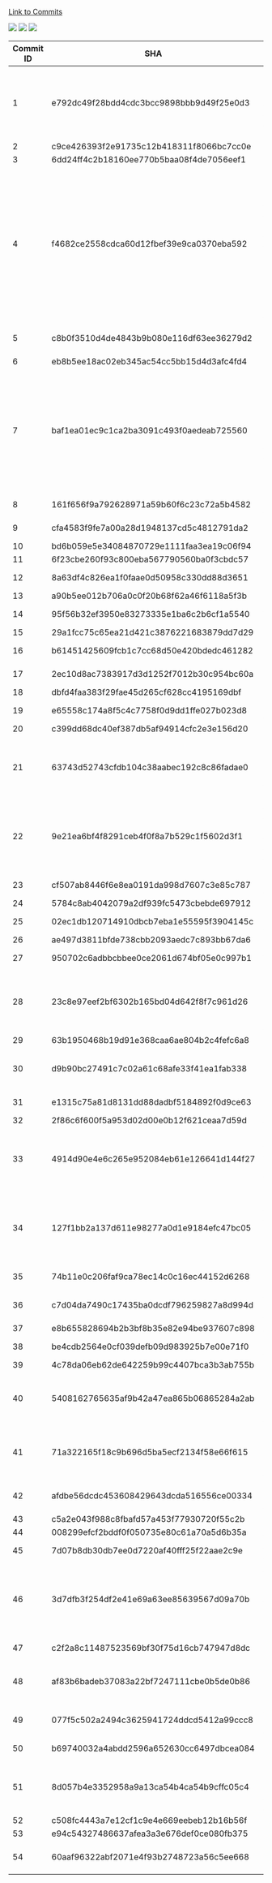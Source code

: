 [Link to Commits](https://github.com/junit-team/junit4/compare/r4.11...r4.12)

![](charts/junit4_precision.png)
![](charts/junit4_recall.png)
![](charts/junit4_fmeasure.png)

| Commit ID | SHA                                      | Type of Change                                                               | MC_CG_Precision | MC_CG_Recall | MC_CG_F-Measure | MC_CG_Precision_0.1 | MC_CG_Recall_0.1 | MC_CG_F-Measure_0.1 | MC_CG_Precision_0.2 | MC_CG_Recall_0.2 | MC_CG_F-Measure_0.2 | MC_EG_Precision | MC_EG_Recall | MC_EG_F-Measure | MC_EG_Precision_0.1 | MC_EG_Recall_0.1 | MC_EG_F-Measure_0.1 | MC_EG_Precision_0.2 | MC_EG_Recall_0.2 | MC_EG_F-Measure_0.2 |
|-----------|------------------------------------------|------------------------------------------------------------------------------|-----------------|--------------|-----------------|---------------------|------------------|---------------------|---------------------|------------------|---------------------|-----------------|--------------|-----------------|---------------------|------------------|---------------------|---------------------|------------------|---------------------|
| 1         | e792dc49f28bdd4cdc3bcc9898bbb9d49f25e0d3 | DM, CNF, CM, AC, APC, AFC, CNC                                               | 0.9151          | 1.0000       | 0.9556          | 0.9177              | 0.9409           | 0.9292              | 0.9167              | 0.8819           | 0.8989              | 0.7343          | 1.0000       | 0.8468          | 0.8863              | 0.9397           | 0.9122              | 0.8821              | 0.8643           | 0.8731              |
| 2         | c9ce426393f2e91735c12b418311f8066bc7cc0e | DC                                                                           | 0.9151          | 1.0000       | 0.9556          | 0.9177              | 0.9409           | 0.9292              | 0.9167              | 0.8819           | 0.8989              | 0.7343          | 1.0000       | 0.8468          | 0.8863              | 0.9397           | 0.9122              | 0.8821              | 0.8643           | 0.8731              |
| 3         | 6dd24ff4c2b18160ee770b5baa08f4de7056eef1 | DC                                                                           | 0.9151          | 1.0000       | 0.9556          | 0.9177              | 0.9409           | 0.9292              | 0.9167              | 0.8819           | 0.8989              | 0.7343          | 1.0000       | 0.8468          | 0.8863              | 0.9397           | 0.9122              | 0.8821              | 0.8643           | 0.8731              |
| 4         | f4682ce2558cdca60d12fbef39e9ca0370eba592 | DC, CPC, CM, AM, AFC, DM, DF, AF, AC, APC, DAF, CNM, DAM, CRM, CPM, CNF, AFF | 0.9151          | 1.0000       | 0.9556          | 0.9177              | 0.9409           | 0.9292              | 0.9167              | 0.8819           | 0.8989              | 0.7417          | 1.0000       | 0.8517          | 0.8957              | 0.9403           | 0.9175              | 0.8923              | 0.8657           | 0.8788              |
| 5         | c8b0f3510d4de4843b9b080e116df63ee36279d2 | CM, CRM, CPM                                                                 | 0.9151          | 1.0000       | 0.9556          | 0.9177              | 0.9409           | 0.9292              | 0.9167              | 0.8819           | 0.8989              | 0.7417          | 1.0000       | 0.8517          | 0.8957              | 0.9403           | 0.9175              | 0.8923              | 0.8657           | 0.8788              |
| 6         | eb8b5ee18ac02eb345ac54cc5bb15d4d3afc4fd4 | CM                                                                           | 0.9167          | 1.0000       | 0.9565          | 0.9194              | 0.9421           | 0.9306              | 0.9185              | 0.8843           | 0.9011              | 0.7464          | 1.0000       | 0.8548          | 0.8981              | 0.9417           | 0.9194              | 0.8955              | 0.8738           | 0.8845              |
| 7         | baf1ea01ec9c1ca2ba3091c493f0aedeab725560 | DC, CM, CRM, CPM, CPC, DF, AF, DM, AC, AM, APC, DAF, CNM, DAM,               | 0.9179          | 1.0000       | 0.9572          | 0.9206              | 0.9431           | 0.9317              | 0.9195              | 0.8821           | 0.9004              | 0.7518          | 1.0000       | 0.8583          | 0.9009              | 0.9434           | 0.9217              | 0.8976              | 0.8679           | 0.8825              |
| 8         | 161f656f9a792628971a59b60f6c23c72a5b4582 | CM, AC, AM                                                                   | 0.9179          | 1.0000       | 0.9572          | 0.9206              | 0.9431           | 0.9317              | 0.9195              | 0.8821           | 0.9004              | 0.7518          | 1.0000       | 0.8583          | 0.9009              | 0.9434           | 0.9217              | 0.8976              | 0.8679           | 0.8825              |
| 9         | cfa4583f9fe7a00a28d1948137cd5c4812791da2 | DPC, CM                                                                      | 0.9185          | 1.0000       | 0.9575          | 0.9213              | 0.9435           | 0.9323              | 0.9202              | 0.8831           | 0.9012              | 0.7552          | 1.0000       | 0.8606          | 0.9027              | 0.9444           | 0.9231              | 0.9000              | 0.8750           | 0.8873              |
| 10        | bd6b059e5e34084870729e1111faa3ea19c06f94 | CM, AM                                                                       | 0.9185          | 1.0000       | 0.9575          | 0.9213              | 0.9435           | 0.9323              | 0.9202              | 0.8831           | 0.9012              | 0.7526          | 1.0000       | 0.8588          | 0.9027              | 0.9444           | 0.9231              | 0.9000              | 0.8750           | 0.8873              |
| 11        | 6f23cbe260f93c800eba567790560ba0f3cbdc57 | AFF                                                                          | 0.9185          | 1.0000       | 0.9575          | 0.9213              | 0.9435           | 0.9323              | 0.9202              | 0.8831           | 0.9012              | 0.7526          | 1.0000       | 0.8588          | 0.9027              | 0.9444           | 0.9231              | 0.9000              | 0.8750           | 0.8873              |
| 12        | 8a63df4c826ea1f0faae0d50958c330dd88d3651 | CNPM, CM                                                                     | 0.9214          | 1.0000       | 0.9591          | 0.9237              | 0.9380           | 0.9308              | 0.9215              | 0.8643           | 0.8920              | 0.7625          | 1.0000       | 0.8653          | 0.9068              | 0.9386           | 0.9224              | 0.9023              | 0.8509           | 0.8758              |
| 13        | a90b5ee012b706a0c0f20b68f62a46f6118a5f3b | DF, CM                                                                       | 0.9217          | 1.0000       | 0.9593          | 0.9237              | 0.9344           | 0.9290              | 0.9215              | 0.8610           | 0.8902              | 0.7633          | 1.0000       | 0.8658          | 0.9068              | 0.9345           | 0.9204              | 0.9023              | 0.8472           | 0.8739              |
| 14        | 95f56b32ef3950e83273335e1ba6c2b6cf1a5540 | AC, AM, CM                                                                   | 0.9217          | 1.0000       | 0.9593          | 0.9237              | 0.9344           | 0.9290              | 0.9215              | 0.8610           | 0.8902              | 0.7582          | 1.0000       | 0.8625          | 0.9079              | 0.9353           | 0.9214              | 0.9037              | 0.8491           | 0.8756              |
| 15        | 29a1fcc75c65ea21d421c3876221683879dd7d29 | DPC                                                                          | 0.9217          | 1.0000       | 0.9593          | 0.9237              | 0.9344           | 0.9290              | 0.9215              | 0.8610           | 0.8902              | 0.7582          | 1.0000       | 0.8625          | 0.9079              | 0.9353           | 0.9214              | 0.9037              | 0.8491           | 0.8756              |
| 16        | b61451425609fcb1c7cc68d50e420bdedc461282 | CNF, CM                                                                      | 0.9217          | 1.0000       | 0.9593          | 0.9240              | 0.9382           | 0.9310              | 0.9218              | 0.8649           | 0.8924              | 0.7548          | 1.0000       | 0.8603          | 0.9050              | 0.9359           | 0.9202              | 0.9045              | 0.8504           | 0.8767              |
| 17        | 2ec10d8ac7383917d3d1252f7012b30c954bc60a | CM, DM                                                                       | 0.9250          | 1.0000       | 0.9610          | 0.9275              | 0.9382           | 0.9328              | 0.9256              | 0.8649           | 0.8942              | 0.7540          | 1.0000       | 0.8598          | 0.9083              | 0.9356           | 0.9218              | 0.9083              | 0.8498           | 0.8780              |
| 18        | dbfd4faa383f29fae45d265cf628cc4195169dbf | CM                                                                           | 0.9255          | 1.0000       | 0.9613          | 0.9275              | 0.9310           | 0.9293              | 0.9256              | 0.8582           | 0.8907              | 0.7573          | 1.0000       | 0.8619          | 0.9079              | 0.9274           | 0.9175              | 0.9078              | 0.8419           | 0.8736              |
| 19        | e65558c174a8f5c4c7758f0d9dd1ffe027b023d8 | CM, AC, AM                                                                   | 0.9258          | 1.0000       | 0.9615          | 0.9278              | 0.9313           | 0.9295              | 0.9259              | 0.8588           | 0.8911              | 0.7556          | 1.0000       | 0.8608          | 0.9083              | 0.9277           | 0.9179              | 0.9083              | 0.8426           | 0.8742              |
| 20        | c399dd68dc40ef387db5af94914cfc2e3e156d20 | CM, AM                                                                       | 0.9261          | 1.0000       | 0.9616          | 0.9280              | 0.9316           | 0.9298              | 0.9262              | 0.8593           | 0.8915              | 0.7572          | 1.0000       | 0.8618          | 0.9091              | 0.9283           | 0.9186              | 0.9087              | 0.8397           | 0.8728              |
| 21        | 63743d52743cfdb104c38aabec192c8c86fadae0 | DC, AF, CRM, CM, CPM, AM, DM, AC                                             | 0.9331          | 1.0000       | 0.9654          | 0.9324              | 0.9391           | 0.9357              | 0.9310              | 0.8710           | 0.9000              | 0.7622          | 1.0000       | 0.8651          | 0.9249              | 0.9360           | 0.9304              | 0.9261              | 0.8520           | 0.8875              |
| 22        | 9e21ea6bf4f8291ceb4f0f8a7b529c1f5602d3f1 | AF, DF, AM, CM, APC, AC, AFF, DC                                             | 0.9338          | 1.0000       | 0.9658          | 0.9331              | 0.9397           | 0.9364              | 0.9316              | 0.8688           | 0.8991              | 0.7605          | 1.0000       | 0.8639          | 0.9261              | 0.9370           | 0.9315              | 0.9270              | 0.8504           | 0.8871              |
| 23        | cf507ab8446f6e8ea0191da998d7607c3e85c787 | CM, AM, AC                                                                   | 0.9351          | 1.0000       | 0.9664          | 0.9345              | 0.9410           | 0.9377              | 0.9331              | 0.8715           | 0.9013              | 0.7663          | 1.0000       | 0.8677          | 0.9275              | 0.9382           | 0.9328              | 0.9286              | 0.8533           | 0.8893              |
| 24        | 5784c8ab4042079a2df939fc5473cbebde697912 | CM                                                                           | 0.9290          | 1.0000       | 0.9632          | 0.9345              | 0.9410           | 0.9377              | 0.9331              | 0.8715           | 0.9013              | 0.7663          | 1.0000       | 0.8677          | 0.9275              | 0.9382           | 0.9328              | 0.9286              | 0.8533           | 0.8893              |
| 25        | 02ec1db120714910dbcb7eba1e55595f3904145c | CM, AM, AC                                                                   | 0.9295          | 1.0000       | 0.9635          | 0.9349              | 0.9414           | 0.9381              | 0.9338              | 0.8759           | 0.9039              | 0.7668          | 1.0000       | 0.8680          | 0.9286              | 0.9392           | 0.9338              | 0.9303              | 0.8631           | 0.8955              |
| 26        | ae497d3811bfde738cbb2093aedc7c893bb67da6 | CNM                                                                          | 0.9304          | 1.0000       | 0.9639          | 0.9358              | 0.9422           | 0.9390              | 0.9348              | 0.8776           | 0.9053              | 0.7695          | 1.0000       | 0.8697          | 0.9296              | 0.9401           | 0.9348              | 0.9315              | 0.8652           | 0.8971              |
| 27        | 950702c6adbbcbbee0ce2061d674bf05e0c997b1 | AC, AM, CM                                                                   | 0.9306          | 1.0000       | 0.9641          | 0.9360              | 0.9424           | 0.9392              | 0.9350              | 0.8780           | 0.9056              | 0.7730          | 1.0000       | 0.8720          | 0.9301              | 0.9405           | 0.9353              | 0.9317              | 0.8625           | 0.8958              |
| 28        | 23c8e97eef2bf6302b165bd04d642f8f7c961d26 | CNF, CM, DM, IAF, CPM, AM, AF                                                | 0.9306          | 1.0000       | 0.9641          | 0.9360              | 0.9424           | 0.9392              | 0.9350              | 0.8780           | 0.9056              | 0.7723          | 1.0000       | 0.8715          | 0.9299              | 0.9403           | 0.9351              | 0.9315              | 0.8619           | 0.8953              |
| 29        | 63b1950468b19d91e368caa6ae804b2c4fefc6a8 | DC                                                                           | 0.9304          | 1.0000       | 0.9639          | 0.9358              | 0.9422           | 0.9390              | 0.9348              | 0.8776           | 0.9053              | 0.7717          | 1.0000       | 0.8711          | 0.9296              | 0.9401           | 0.9348              | 0.9312              | 0.8614           | 0.8949              |
| 30        | d9b90bc27491c7c02a61c68afe33f41ea1fab338 | DC, AC, AM, CNC, CM                                                          | 0.9471          | 1.0000       | 0.9728          | 0.9463              | 0.9324           | 0.9393              | 0.9441              | 0.8441           | 0.8913              | 0.7591          | 1.0000       | 0.8631          | 0.9097              | 0.9359           | 0.9226              | 0.9202              | 0.7756           | 0.8417              |
| 31        | e1315c75a81d8131dd88dadbf5184892f0d9ce63 | CM, AM, AC                                                                   | 0.9474          | 1.0000       | 0.9730          | 0.9464              | 0.9298           | 0.9381              | 0.9444              | 0.8450           | 0.8920              | 0.7597          | 1.0000       | 0.8634          | 0.9097              | 0.9329           | 0.9211              | 0.9205              | 0.7764           | 0.8423              |
| 32        | 2f86c6f600f5a953d02d00e0b12f621ceaa7d59d | AM, CM                                                                       | 0.9474          | 1.0000       | 0.9730          | 0.9464              | 0.9298           | 0.9381              | 0.9444              | 0.8450           | 0.8920              | 0.7591          | 1.0000       | 0.8631          | 0.9094              | 0.9327           | 0.9209              | 0.9202              | 0.7756           | 0.8417              |
| 33        | 4914d90e4e6c265e952084eb61e126641d144f27 | CPC, AAbC, AF, DM, CM, AM, AC, DC                                            | 0.9918          | 1.0000       | 0.9959          | 0.9942              | 0.9341           | 0.9632              | 0.9968              | 0.8544           | 0.9201              | 0.7924          | 1.0000       | 0.8842          | 0.9482              | 0.9367           | 0.9424              | 0.9668              | 0.7892           | 0.8690              |
| 34        | 127f1bb2a137d611e98277a0d1e9184efc47bc05 | CPM, AF, AM, AFF, DAM, CM, (CRM, CNM)*                                       | 0.9946          | 1.0000       | 0.9973          | 0.9971              | 0.9344           | 0.9647              | 1.0000              | 0.8552           | 0.9219              | 0.7967          | 1.0000       | 0.8868          | 0.9571              | 0.9369           | 0.9469              | 0.9777              | 0.7898           | 0.8738              |
| 35        | 74b11e0c206faf9ca78ec14c0c16ec44152d6268 | CNF, CM                                                                      | 0.9946          | 1.0000       | 0.9973          | 0.9971              | 0.9317           | 0.9633              | 1.0000              | 0.8552           | 0.9219              | 0.7967          | 1.0000       | 0.8868          | 0.9571              | 0.9369           | 0.9469              | 0.9776              | 0.7868           | 0.8719              |
| 36        | c7d04da7490c17435ba0dcdf796259827a8d994d | AC, CM, AM, AF                                                               | 0.9947          | 1.0000       | 0.9973          | 0.9972              | 0.9333           | 0.9642              | 1.0000              | 0.8587           | 0.9240              | 0.7990          | 1.0000       | 0.8883          | 0.9572              | 0.9371           | 0.9470              | 0.9777              | 0.7874           | 0.8723              |
| 37        | e8b655828694b2b3bf8b35e82e94be937607c898 | AF, CM                                                                       | 0.9947          | 1.0000       | 0.9974          | 0.9972              | 0.9310           | 0.9630              | 1.0000              | 0.8568           | 0.9229              | 0.8005          | 1.0000       | 0.8892          | 0.9574              | 0.9347           | 0.9459              | 0.9779              | 0.7864           | 0.8717              |
| 38        | be4cdb2564e0cf039defb09d983925b7e00e71f0 | CM, AF, AM                                                                   | 0.9947          | 1.0000       | 0.9974          | 0.9972              | 0.9310           | 0.9630              | 1.0000              | 0.8568           | 0.9229              | 0.8000          | 1.0000       | 0.8889          | 0.9573              | 0.9345           | 0.9458              | 0.9778              | 0.7857           | 0.8713              |
| 39        | 4c78da06eb62de642259b99c4407bca3b3ab755b | CM, AM                                                                       | 0.9947          | 1.0000       | 0.9974          | 0.9972              | 0.9312           | 0.9631              | 1.0000              | 0.8545           | 0.9215              | 0.7991          | 1.0000       | 0.8883          | 0.9576              | 0.9349           | 0.9461              | 0.9779              | 0.7840           | 0.8703              |
| 40        | 5408162765635af9b42a47ea865b06865284a2ab | AM, DM, CPM, DAM, AC, CM                                                     | 0.9948          | 1.0000       | 0.9974          | 0.9972              | 0.9316           | 0.9633              | 1.0000              | 0.8553           | 0.9220              | 0.8024          | 1.0000       | 0.8903          | 0.9608              | 0.9355           | 0.9480              | 0.9817              | 0.7859           | 0.8730              |
| 41        | 71a322165f18c9b696d5ba5ecf2134f58e66f615 | CTF, CNF, CPM, CM, AC, AM                                                    | 0.9948          | 1.0000       | 0.9974          | 0.9972              | 0.9318           | 0.9634              | 1.0000              | 0.8556           | 0.9222              | 0.8042          | 1.0000       | 0.8915          | 0.9608              | 0.9355           | 0.9480              | 0.9818              | 0.7889           | 0.8748              |
| 42        | afdbe56dcdc453608429643dcda516556ce00334 | CM, CNM, AM                                                                  | 0.9948          | 1.0000       | 0.9974          | 0.9972              | 0.9318           | 0.9634              | 1.0000              | 0.8556           | 0.9222              | 0.8028          | 1.0000       | 0.8906          | 0.9610              | 0.9357           | 0.9481              | 0.9818              | 0.7895           | 0.8752              |
| 43        | c5a2e043f988c8fbafd57a453f77930720f55c2b | CM                                                                           | 0.9948          | 1.0000       | 0.9974          | 0.9972              | 0.9318           | 0.9634              | 1.0000              | 0.8556           | 0.9222              | 0.8033          | 1.0000       | 0.8909          | 0.9611              | 0.9359           | 0.9483              | 0.9819              | 0.7901           | 0.8756              |
| 44        | 008299efcf2bddf0f050735e80c61a70a5d6b35a | AM, AF                                                                       | 0.9948          | 1.0000       | 0.9974          | 0.9972              | 0.9318           | 0.9634              | 1.0000              | 0.8556           | 0.9222              | 0.8024          | 1.0000       | 0.8903          | 0.9608              | 0.9355           | 0.9480              | 0.9818              | 0.7889           | 0.8748              |
| 45        | 7d07b8db30db7ee0d7220af40fff25f22aae2c9e | AC, AM, AF                                                                   | 0.9949          | 1.0000       | 0.9975          | 0.9972              | 0.9137           | 0.9536              | 1.0000              | 0.8325           | 0.9086              | 0.8063          | 1.0000       | 0.8928          | 0.9591              | 0.9162           | 0.9371              | 0.9820              | 0.7626           | 0.8585              |
| 46        | 3d7dfb3f254df2e41e69a63ee85639567d09a70b | AM, CPM, CM, AC, AF, CRM, CNM, DAM                                           | 0.9950          | 1.0000       | 0.9975          | 0.9972              | 0.9141           | 0.9539              | 1.0000              | 0.8333           | 0.9091              | 0.8094          | 1.0000       | 0.8947          | 0.9622              | 0.9169           | 0.9390              | 0.9857              | 0.7645           | 0.8612              |
| 47        | c2f2a8c11487523569bf30f75d16cb747947d8dc | CNF, CM                                                                      | 0.9975          | 1.0000       | 0.9987          | 1.0000              | 0.9116           | 0.9538              | 1.0000              | 0.8333           | 0.9091              | 0.8419          | 1.0000       | 0.9141          | 1.0000              | 0.9144           | 0.9553              | 1.0000              | 0.7652           | 0.8670              |
| 48        | af83b6badeb37083a22bf7247111cbe0b5de0b86 | CM, CNPM, CTF, CPM                                                           | 0.9975          | 1.0000       | 0.9987          | 1.0000              | 0.9116           | 0.9538              | 1.0000              | 0.8333           | 0.9091              | 0.8403          | 1.0000       | 0.9132          | 1.0000              | 0.9146           | 0.9554              | 1.0000              | 0.7658           | 0.8674              |
| 49        | 077f5c502a2494c3625941724ddcd5412a99ccc8 | AM, CM, AC, AF                                                               | 0.9975          | 1.0000       | 0.9987          | 1.0000              | 0.9121           | 0.9540              | 1.0000              | 0.8342           | 0.9096              | 0.8430          | 1.0000       | 0.9148          | 1.0000              | 0.9123           | 0.9542              | 1.0000              | 0.7644           | 0.8665              |
| 50        | b69740032a4abdd2596a652630cc6497dbcea084 | CM, AC, AM                                                                   | 0.9975          | 1.0000       | 0.9988          | 1.0000              | 0.9134           | 0.9547              | 1.0000              | 0.8366           | 0.9111              | 0.8433          | 1.0000       | 0.9150          | 1.0000              | 0.9126           | 0.9543              | 1.0000              | 0.7650           | 0.8669              |
| 51        | 8d057b4e3352958a9a13ca54b4ca54b9cffc05c4 | CRM, CM, DPC, AC, AM, AF                                                     | 0.9976          | 1.0000       | 0.9988          | 1.0000              | 0.9146           | 0.9554              | 1.0000              | 0.8390           | 0.9125              | 0.8439          | 1.0000       | 0.9153          | 1.0000              | 0.9142           | 0.9552              | 1.0000              | 0.7694           | 0.8697              |
| 52        | c508fc4443a7e12cf1c9e4e669eebeb12b16b56f | CM                                                                           | 0.9976          | 1.0000       | 0.9988          | 1.0000              | 0.9148           | 0.9555              | 1.0000              | 0.8394           | 0.9127              | 0.8442          | 1.0000       | 0.9155          | 1.0000              | 0.9144           | 0.9553              | 1.0000              | 0.7701           | 0.8701              |
| 53        | e94c54327486637afea3a3e676def0ce080fb375 | DAbM                                                                         | 0.9976          | 1.0000       | 0.9988          | 1.0000              | 0.9148           | 0.9555              | 1.0000              | 0.8394           | 0.9127              | 0.8442          | 1.0000       | 0.9155          | 1.0000              | 0.9144           | 0.9553              | 1.0000              | 0.7701           | 0.8701              |
| 54        | 60aaf96322abf2071e4f93b2748723a56c5ee668 | CRM, CPM, CM                                                                 | 0.9976          | 1.0000       | 0.9988          | 1.0000              | 0.9150           | 0.9556              | 1.0000              | 0.8398           | 0.9129              | 0.8462          | 1.0000       | 0.9167          | 1.0000              | 0.9144           | 0.9553              | 1.0000              | 0.7701           | 0.8701              |
